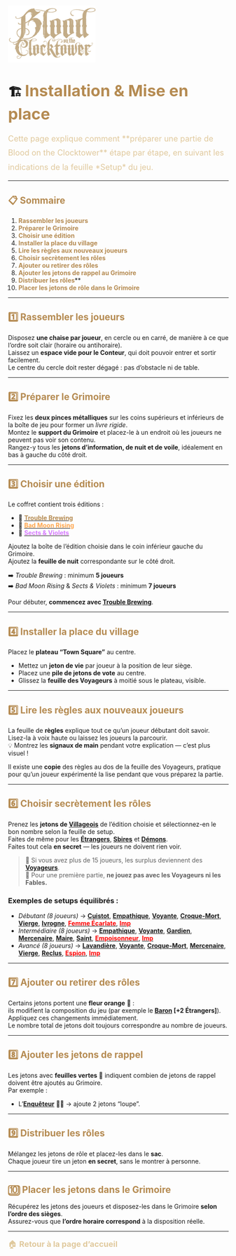 
<p align="left">
  <a href="/botc-fr-bambi/">
    <img src="images/logo.png" alt="Accueil BotC FR" width="200">
  </a>
</p>

# 🏗️ <span style="color:#b58b52; font-weight:bold; font-size:36px;">Installation & Mise en place</span>  

<span style="color:#e0c99d; font-size:18px; line-height:1.8;">
Cette page explique comment **préparer une partie de Blood on the Clocktower** étape par étape, en suivant les indications de la feuille *Setup* du jeu.
</span>  

---

## <span style="color:#b58b52; font-weight:bold;">📋 Sommaire</span>  
1.  **<span style="color:#b58b52;">Rassembler les joueurs</span>**
2.  **<span style="color:#b58b52;">Préparer le Grimoire</span>** 
3.  **<span style="color:#b58b52;">Choisir une édition</span>**  
4.  **<span style="color:#b58b52;">Installer la place du village</span>**
5.  **<span style="color:#b58b52;">Lire les règles aux nouveaux joueurs</span>**
6.  **<span style="color:#b58b52;">Choisir secrètement les rôles</span>**  
7.  **<span style="color:#b58b52;">Ajouter ou retirer des rôles</span>**  
8.  **<span style="color:#b58b52;">Ajouter les jetons de rappel au Grimoire</span>**  
9.  **<span style="color:#b58b52;">Distribuer les rôles</span>****  
10. **<span style="color:#b58b52;">Placer les jetons de rôle dans le Grimoire</span>**  

---

## <span style="color:#b58b52; font-weight:bold;">1️⃣ Rassembler les joueurs</span>  

Disposez **une chaise par joueur**, en cercle ou en carré, de manière à ce que l’ordre soit clair (horaire ou antihoraire).  
Laissez un **espace vide pour le Conteur**, qui doit pouvoir entrer et sortir facilement.  
Le centre du cercle doit rester dégagé : pas d’obstacle ni de table.

---

## <span style="color:#b58b52; font-weight:bold;">2️⃣ Préparer le Grimoire</span>  

Fixez les **deux pinces métalliques** sur les coins supérieurs et inférieurs de la boîte de jeu pour former un *livre rigide*.  
Montez le **support du Grimoire** et placez-le à un endroit où les joueurs ne peuvent pas voir son contenu.  
Rangez-y tous les **jetons d’information, de nuit et de voile**, idéalement en bas à gauche du côté droit.

---

## <span style="color:#b58b52; font-weight:bold;">3️⃣ Choisir une édition</span>  

Le coffret contient trois éditions :
- 🍺 [**<span style="color:#b58b52;">Trouble Brewing</span>**](./trouble_brewing.md)  
- 🌙 [**<span style="color:#ffa64d;">Bad Moon Rising</span>**](./bmr.md)  
- 💐 [**<span style="color:#d67bff;">Sects & Violets</span>**](./sv.md)

Ajoutez la boîte de l’édition choisie dans le coin inférieur gauche du Grimoire.  
Ajoutez la **feuille de nuit** correspondante sur le côté droit.

➡️ *Trouble Brewing* : minimum **5 joueurs**  
➡️ *Bad Moon Rising* & *Sects & Violets* : minimum **7 joueurs**

Pour débuter, **commencez avec [Trouble Brewing](./trouble_brewing.md)**.  

---

## <span style="color:#b58b52; font-weight:bold;">4️⃣ Installer la place du village</span>  

Placez le **plateau “Town Square”** au centre.  
- Mettez un **jeton de vie** par joueur à la position de leur siège.  
- Placez une **pile de jetons de vote** au centre.  
- Glissez la **feuille des Voyageurs** à moitié sous le plateau, visible.

---

## <span style="color:#b58b52; font-weight:bold;">5️⃣ Lire les règles aux nouveaux joueurs</span>  

La feuille de **règles** explique tout ce qu’un joueur débutant doit savoir.  
Lisez-la à voix haute ou laissez les joueurs la parcourir.  
💡 Montrez les **signaux de main** pendant votre explication — c’est plus visuel !

Il existe une **copie** des règles au dos de la feuille des Voyageurs, pratique pour qu’un joueur expérimenté la lise pendant que vous préparez la partie.

---

## <span style="color:#b58b52; font-weight:bold;">6️⃣ Choisir secrètement les rôles</span>  

Prenez les **jetons de [Villageois](./villageois.md)** de l’édition choisie et sélectionnez-en le bon nombre selon la feuille de setup.  
Faites de même pour les **[Étrangers](./etrangers.md)**, **[Sbires](./sbires.md)** et **[Démons](./demons.md)**.  
Faites tout cela **en secret** — les joueurs ne doivent rien voir.

> 🔹 Si vous avez plus de 15 joueurs, les surplus deviennent des **[Voyageurs](./voyageurs/voyageurs.md)**.  
> 🔹 Pour une première partie, **ne jouez pas avec les Voyageurs ni les Fables.**

### Exemples de setups équilibrés :
- *Débutant (8 joueurs)* → [**Cuistot**](./tb_roles/cuistot.md), [**Empathique**](./tb_roles/empathique.md), [**Voyante**](./tb_roles/voyante.md), [**Croque-Mort**](./tb_roles/croquemort.md), [**Vierge**](./tb_roles/vierge.md), [**Ivrogne**](./tb_roles/ivrogne.md), [<span style="color:red;">**Femme Écarlate**</span>](./tb_roles/femmeecarlate.md), [<span style="color:red;">**Imp**</span>](./tb_roles/imp.md)  
- *Intermédiaire (8 joueurs)* → [**Empathique**](./tb_roles/empathique.md), [**Voyante**](./tb_roles/voyante.md), [**Gardien**](./tb_roles/gardien.md), [**Mercenaire**](./tb_roles/mercenaire.md), [**Maire**](./tb_roles/maire.md), [**Saint**](./tb_roles/saint.md), [<span style="color:red;">**Empoisonneur**</span>](./tb_roles/empoisonneur.md), [<span style="color:red;">**Imp**</span>](./tb_roles/imp.md)  
- *Avancé (8 joueurs)* → [**Lavandière**](./tb_roles/lavandiere.md), [**Voyante**](./tb_roles/voyante.md), [**Croque-Mort**](./tb_roles/croquemort.md), [**Mercenaire**](./tb_roles/mercenaire.md), [**Vierge**](./tb_roles/vierge.md), [**Reclus**](./tb_roles/reclus.md), [<span style="color:red;">**Espion**</span>](./tb_roles/espion.md), [<span style="color:red;">**Imp**</span>](./tb_roles/imp.md)  

---

## <span style="color:#b58b52; font-weight:bold;">7️⃣ Ajouter ou retirer des rôles</span>  

Certains jetons portent une **fleur orange** 🌼 :  
ils modifient la composition du jeu (par exemple le **[Baron](./tb_roles/baron.md) [+2 Étrangers]**).  
Appliquez ces changements immédiatement.  
Le nombre total de jetons doit toujours correspondre au nombre de joueurs.

---

## <span style="color:#b58b52; font-weight:bold;">8️⃣ Ajouter les jetons de rappel</span>  

Les jetons avec **feuilles vertes** 🌿 indiquent combien de jetons de rappel doivent être ajoutés au Grimoire.  
Par exemple :  
- L’[**Enquêteur**](./tb_roles/enqueteur.md) 🕵️‍♂️ → ajoute 2 jetons “loupe”.  

---

## <span style="color:#b58b52; font-weight:bold;">9️⃣ Distribuer les rôles</span>  

Mélangez les jetons de rôle et placez-les dans le **sac**.  
Chaque joueur tire un jeton **en secret**, sans le montrer à personne.

---

## <span style="color:#b58b52; font-weight:bold;">🔟 Placer les jetons dans le Grimoire</span>  

Récupérez les jetons des joueurs et disposez-les dans le Grimoire **selon l’ordre des sièges**.  
Assurez-vous que **l’ordre horaire correspond** à la disposition réelle.

---

<p style="color:#e0c99d; font-size:18px; line-height:1.7; margin-top:10px;">
🏠 <a href="./" style="color:#e0c99d; font-weight:bold; text-decoration:none;">Retour à la page d’accueil</a>
</p>

